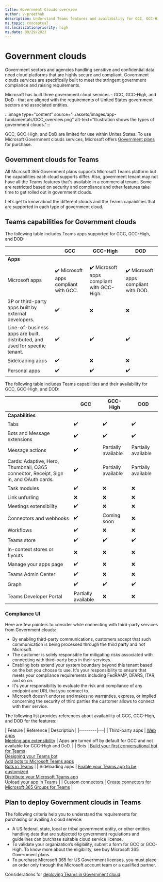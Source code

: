 ```yaml
---
title: Government Clouds overview
author: v-preethah
description: Understand Teams features and availability for GCC, GCC-High, and DOD tenants.
ms.topic: conceptual
ms.localizationpriority: high
ms.date: 09/29/2023
---
```

# Government clouds

Government sectors and agencies handling sensitive and confidential data need cloud platforms that are highly secure and compliant. Government clouds services are specifically built to meet the stringent government compliance and raising requirements.

Microsoft has built three government cloud services - GCC, GCC-High, and DoD - that are aligned with the requirements of United States government sectors and associated entities.

:::image type="content" source="../assets/images/app-fundamentals/GCC_overview.png" alt-text="Illustration shows the types of government clouds.":::

GCC, GCC-High, and DoD are limited for use within Unites States. To use Microsoft Government clouds services, Microsoft offers [Government plans](https://products.office.com/government/compare-office-365-government-plans) for purchase.

## Government clouds for Teams

 All Microsoft 365 Government plans supports Microsoft Teams platform but the capabilities each cloud supports differ. Also, government tenant may not have all the Teams features that's available in a commercial tenant. Some are restricted based on security and compliance and other features take time to get rolled out in government clouds.

Let’s get to know about the different clouds and the Teams capabilities that are supported in each type of government cloud.

## Teams capabilities for Government clouds

The following table includes Teams apps supported for GCC, GCC-High, and DOD:

| &nbsp; | GCC | GCC-High | DOD |
|-------------|---------|---|---|
| **Apps** | &nbsp; | &nbsp; | &nbsp; |
| Microsoft apps | ✔️ Microsoft apps compliant with GCC. | ✔️ Microsoft apps compliant with GCC-High. | ✔️ Microsoft apps compliant with DOD. |
| 3P or third-party apps built by external developers. | ✔️ | ❌ | ❌ |
|Line-of-business apps are built, distributed, and used for specific tenant. | ✔️ | ✔️ | ✔️ |
|Sideloading apps | ✔️ | ❌ | ❌ |
|Personal apps | ✔️ | ✔️ | ✔️ |

The following table includes Teams capabilities and their availability for GCC, GCC-High, and DOD:

| &nbsp; | GCC | GCC-High | DOD |
|-------------|---------|---|---|
| **Capabilities** | &nbsp; | &nbsp; | &nbsp; |
| Tabs | ✔️ | ✔️ | ✔️ |
| Bots and Message extensions | ✔️ | ✔️ | ✔️ |
| Message actions | ✔️ | Partially available | Partially available |
| Cards: Adaptive, Hero, Thumbnail, O365 connector, Receipt, Sign in, and OAuth cards. | ✔️ | Partially available | Partially available |
| Task modules | ✔️ | ❌ | ❌ |
| Link unfurling | ❌ | ❌ | ❌ |
| Meetings extensibility | ✔️ | ❌ | ❌ |
| Connectors and webhooks | ✔️ | Coming soon | ❌ |
| Workflows| ✔️ | ❌ | ❌ |
| Teams store | ✔️ | ✔️ | ✔️ |
| In-context stores or flyouts | ❌ | ❌ | ❌ |
| Manage your apps page | ✔️ | ❌ | ❌ |
| Teams Admin Center | ✔️ | ❌ | ❌ |
| Graph | ✔️ | ✔️ | ✔️ |
| Teams Developer Portal | Partially available | ❌ | ❌ |

### Compliance UI

Here are few pointers to consider while connecting with third-party services from Government clouds:

* By enabling third-party communications, customers accept that such communication is being processed through the third party and not Microsoft.
* The customer is solely responsible for mitigating risks associated with connecting with third-party bots in their services.
* Enabling bots extend your system boundary beyond this tenant based on the bot you choose to use. It's your responsibility to ensure that meets your compliance requirements including FedRAMP, DFARS, ITAR, and so on.
* It's your responsibility to evaluate the risk and compliance of any endpoint and URL that you connect to.
* Microsoft doesn't endorse and makes no warranties, express, or implied concerning the security of third parties the customer allows to connect with their service.

The following list provides references about availability of GCC, GCC-High, and DOD for the features:

| Feature | Reference | Description |
|---------|---|
| Third-party apps | [Web apps](../samples/integrating-web-apps.md) <br> [Meeting app extensibility](../apps-in-teams-meetings/teams-apps-in-meetings.md) | Apps are turned off by default for GCC and not available for GCC-High and DoD. |
| Bots | [Build your first conversational bot for Teams](../get-started/first-app-bot.md) <br> [Designing your Teams bot](../bots/design/bots.md) <br> [Add bots to Microsoft Teams apps](../resources/bot-v3/bots-overview.md) <br> [Bots in Teams](../bots/what-are-bots.md) |
| Sideloading apps | [Enable your Teams app to be customized](../concepts/design/enable-app-customization.md) <br> [Distribute your Microsoft Teams app](../concepts/deploy-and-publish/apps-publish-overview.md) <br> [Upload your app in Teams](../concepts/deploy-and-publish/apps-upload.md) |
| Custom connectors | [Create connectors for Microsoft 365 Groups for Teams](../webhooks-and-connectors/how-to/connectors-creating.md) |

## Plan to deploy Government clouds in Teams

The following criteria help you to understand the requirements for purchasing or availing a cloud service:

* A US federal, state, local or tribal government entity, or other entities handling data that are subjected to government regulations and guidelines can purchase suitable cloud service license.
* To validate your organization’s eligibility, submit a form for GCC or GCC-High. To know more about the eligibility, see buy Microsoft 365 Government plans.
* To purchase Microsoft 365 for US Government licenses, you must place an order only through the Microsoft account team or a qualified partner.

Considerations for [deploying Teams in Government cloud](/microsoftteams/expand-teams-across-your-org/teams-for-government-landing-page).
